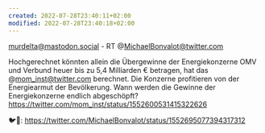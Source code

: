 ```yaml
---
created: 2022-07-28T23:40:11+02:00
modified: 2022-07-28T23:40:18+02:00
---
```


murdelta@mastodon.social - RT @MichaelBonvalot@twitter.com

Hochgerechnet könnten allein die Übergewinne der Energiekonzerne OMV und Verbund heuer bis zu 5,4 Milliarden € betragen, hat das @mom_inst@twitter.com berechnet. Die Konzerne profitieren von der Energiearmut der Bevölkerung. Wann werden die Gewinne der Energiekonzerne endlich abgeschöpft? https://twitter.com/mom_inst/status/1552600531415322626

🐦🔗: https://twitter.com/MichaelBonvalot/status/1552695077394317312
